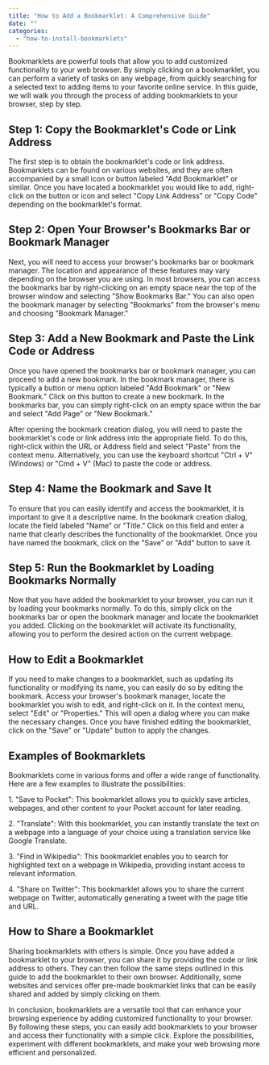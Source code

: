 ```yaml
---
title: "How to Add a Bookmarklet: A Comprehensive Guide"
date: ""
categories: 
  - "how-to-install-bookmarklets"
---
```


Bookmarklets are powerful tools that allow you to add customized functionality to your web browser. By simply clicking on a bookmarklet, you can perform a variety of tasks on any webpage, from quickly searching for a selected text to adding items to your favorite online service. In this guide, we will walk you through the process of adding bookmarklets to your browser, step by step.

## Step 1: Copy the Bookmarklet's Code or Link Address

The first step is to obtain the bookmarklet's code or link address. Bookmarklets can be found on various websites, and they are often accompanied by a small icon or button labeled "Add Bookmarklet" or similar. Once you have located a bookmarklet you would like to add, right-click on the button or icon and select "Copy Link Address" or "Copy Code" depending on the bookmarklet's format.

## Step 2: Open Your Browser's Bookmarks Bar or Bookmark Manager

Next, you will need to access your browser's bookmarks bar or bookmark manager. The location and appearance of these features may vary depending on the browser you are using. In most browsers, you can access the bookmarks bar by right-clicking on an empty space near the top of the browser window and selecting "Show Bookmarks Bar." You can also open the bookmark manager by selecting "Bookmarks" from the browser's menu and choosing "Bookmark Manager."

## Step 3: Add a New Bookmark and Paste the Link Code or Address

Once you have opened the bookmarks bar or bookmark manager, you can proceed to add a new bookmark. In the bookmark manager, there is typically a button or menu option labeled "Add Bookmark" or "New Bookmark." Click on this button to create a new bookmark. In the bookmarks bar, you can simply right-click on an empty space within the bar and select "Add Page" or "New Bookmark."

After opening the bookmark creation dialog, you will need to paste the bookmarklet's code or link address into the appropriate field. To do this, right-click within the URL or Address field and select "Paste" from the context menu. Alternatively, you can use the keyboard shortcut "Ctrl + V" (Windows) or "Cmd + V" (Mac) to paste the code or address.

## Step 4: Name the Bookmark and Save It

To ensure that you can easily identify and access the bookmarklet, it is important to give it a descriptive name. In the bookmark creation dialog, locate the field labeled "Name" or "Title." Click on this field and enter a name that clearly describes the functionality of the bookmarklet. Once you have named the bookmark, click on the "Save" or "Add" button to save it.

## Step 5: Run the Bookmarklet by Loading Bookmarks Normally

Now that you have added the bookmarklet to your browser, you can run it by loading your bookmarks normally. To do this, simply click on the bookmarks bar or open the bookmark manager and locate the bookmarklet you added. Clicking on the bookmarklet will activate its functionality, allowing you to perform the desired action on the current webpage.

## How to Edit a Bookmarklet

If you need to make changes to a bookmarklet, such as updating its functionality or modifying its name, you can easily do so by editing the bookmark. Access your browser's bookmark manager, locate the bookmarklet you wish to edit, and right-click on it. In the context menu, select "Edit" or "Properties." This will open a dialog where you can make the necessary changes. Once you have finished editing the bookmarklet, click on the "Save" or "Update" button to apply the changes.

## Examples of Bookmarklets

Bookmarklets come in various forms and offer a wide range of functionality. Here are a few examples to illustrate the possibilities:

1\. "Save to Pocket": This bookmarklet allows you to quickly save articles, webpages, and other content to your Pocket account for later reading.

2\. "Translate": With this bookmarklet, you can instantly translate the text on a webpage into a language of your choice using a translation service like Google Translate.

3\. "Find in Wikipedia": This bookmarklet enables you to search for highlighted text on a webpage in Wikipedia, providing instant access to relevant information.

4\. "Share on Twitter": This bookmarklet allows you to share the current webpage on Twitter, automatically generating a tweet with the page title and URL.

## How to Share a Bookmarklet

Sharing bookmarklets with others is simple. Once you have added a bookmarklet to your browser, you can share it by providing the code or link address to others. They can then follow the same steps outlined in this guide to add the bookmarklet to their own browser. Additionally, some websites and services offer pre-made bookmarklet links that can be easily shared and added by simply clicking on them.

In conclusion, bookmarklets are a versatile tool that can enhance your browsing experience by adding customized functionality to your browser. By following these steps, you can easily add bookmarklets to your browser and access their functionality with a simple click. Explore the possibilities, experiment with different bookmarklets, and make your web browsing more efficient and personalized.
